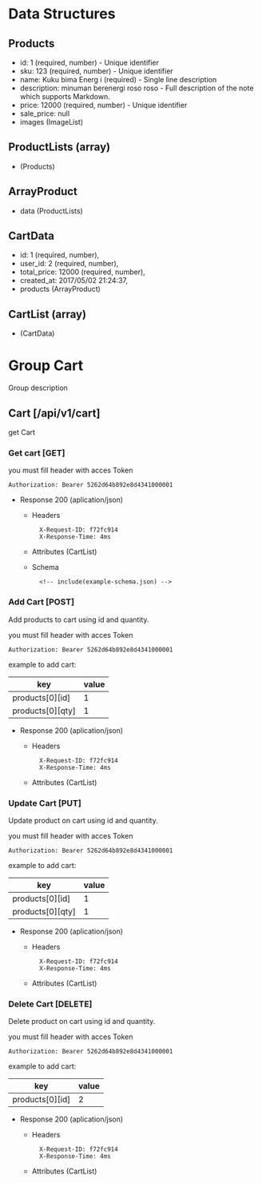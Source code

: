# Data Structures
## Products
+ id: 1 (required, number) - Unique identifier
+ sku: 123 (required, number) - Unique identifier
+ name: Kuku bima Energ i (required) - Single line description
+ description: minuman berenergi roso roso - Full description of the note which supports Markdown.
+ price: 12000 (required, number) - Unique identifier
+ sale_price: null
+ images (ImageList)

## ProductLists (array)
+ (Products)

## ArrayProduct
+ data (ProductLists)

## CartData
+ id: 1 (required, number),
+ user_id: 2 (required, number),
+ total_price: 12000 (required, number),
+ created_at: 2017/05/02 21:24:37,
+ products (ArrayProduct)

## CartList (array)
+ (CartData)

# Group Cart
Group description
## Cart  [/api/v1/cart]
get Cart

### Get cart [GET]

you must fill header with acces Token

```http
Authorization: Bearer 5262d64b892e8d4341000001
```

+ Response 200 (aplication/json)

    + Headers

            X-Request-ID: f72fc914
            X-Response-Time: 4ms


    + Attributes (CartList)

    + Schema

            <!-- include(example-schema.json) -->

### Add Cart [POST]
Add products to cart using id and quantity.

you must fill header with acces Token

```http
Authorization: Bearer 5262d64b892e8d4341000001
```
example to add cart:

key | value
---- | -----------
products[0][id]  | 1
products[0][qty]  | 1

+ Response 200 (aplication/json)

    + Headers

            X-Request-ID: f72fc914
            X-Response-Time: 4ms


    + Attributes (CartList)

### Update Cart [PUT]
Update product on cart using id and quantity.

you must fill header with acces Token

```http
Authorization: Bearer 5262d64b892e8d4341000001
```
example to add cart:

key | value
---- | -----------
products[0][id]  | 1
products[0][qty]  | 1

+ Response 200 (aplication/json)

    + Headers

            X-Request-ID: f72fc914
            X-Response-Time: 4ms


    + Attributes (CartList)

### Delete Cart [DELETE]
Delete product on cart using id and quantity.

you must fill header with acces Token

```http
Authorization: Bearer 5262d64b892e8d4341000001
```
example to add cart:

key | value
---- | -----------
products[0][id]  | 2

+ Response 200 (aplication/json)

    + Headers

            X-Request-ID: f72fc914
            X-Response-Time: 4ms


    + Attributes (CartList)
